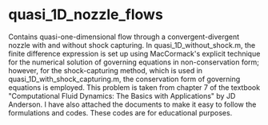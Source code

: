 # quasi_1D_nozzle_flows
Contains quasi-one-dimensional flow through a convergent-divergent nozzle with and without shock capturing. 
In quasi_1D_without_shock.m, the finite difference expression is set up using MacCormack's explicit technique for the numerical solution 
of governing equations in non-conservation form; however, for the shock-capturing method, which is used in quasi_1D_with_shock_capturing.m, the conservation form of 
governing equations is employed. This problem is taken from chapter 7 of the textbook "Computational Fluid Dynamics: The Basics with Applications" by JD Anderson. 
I have also attached the documents to make it easy to follow the formulations and codes. These codes are for educational purposes. 
